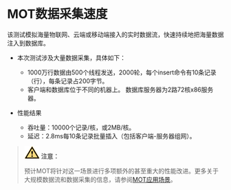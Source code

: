 # MOT数据采集速度<a name="ZH-CN_TOPIC_0289899914"></a>

该测试模拟海量物联网、云端或移动端接入的实时数据流，快速持续地把海量数据注入到数据库。

-   本次测试涉及大量数据采集，具体如下：
    -   1000万行数据由500个线程发送，2000轮，每个insert命令有10条记录（行），每条记录占200字节。
    -   客户端和数据库位于不同的机器上。  数据库服务器为2路72核x86服务器。

-   性能结果
    -   吞吐量：10000个记录/核，或2MB/核。
    -   延迟：2.8ms每10条记录批量插入（包括客户端-服务器组网）。


>![](public_sys-resources/icon-caution.gif) **注意：** 
>
>预计MOT将针对这一场景进行多项额外的甚至重大的性能改进。更多关于大规模数据流和数据采集的信息，请参阅[MOT应用场景](MOT应用场景.md)。

